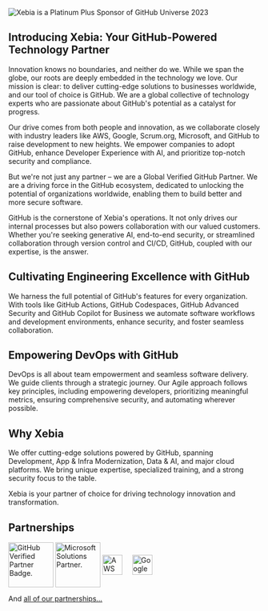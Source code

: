 ![Xebia is a Platinum Plus Sponsor of GitHub Universe 2023](https://raw.githubusercontent.com/xebia/.github/main/profile/img/github-universe-platinum-plus-sponsor-2000-x-800.png)

## Introducing Xebia: Your GitHub-Powered Technology Partner 

Innovation knows no boundaries, and neither do we. While we span the globe, our roots are deeply embedded in the technology we love. Our mission is clear: to deliver cutting-edge solutions to businesses worldwide, and our tool of choice is GitHub. We are a global collective of technology experts who are passionate about GitHub's potential as a catalyst for progress. 

Our drive comes from both people and innovation, as we collaborate closely with industry leaders like AWS, Google, Scrum.org, Microsoft, and GitHub to raise development to new heights. We empower companies to adopt GitHub, enhance Developer Experience with AI, and prioritize top-notch security and compliance. 

But we're not just any partner – we are a Global Verified GitHub Partner. We are a driving force in the GitHub ecosystem, dedicated to unlocking the potential of organizations worldwide, enabling them to build better and more secure software. 

GitHub is the cornerstone of Xebia's operations. It not only drives our internal processes but also powers collaboration with our valued customers. Whether you're seeking generative AI, end-to-end security, or streamlined collaboration through version control and CI/CD, GitHub, coupled with our expertise, is the answer. 

## Cultivating Engineering Excellence with GitHub 

We harness the full potential of GitHub's features for every organization. With tools like GitHub Actions, GitHub Codespaces, GitHub Advanced Security and GitHub Copilot for Business we automate software workflows and development environments, enhance security, and foster seamless collaboration. 

## Empowering DevOps with GitHub 

DevOps is all about team empowerment and seamless software delivery. We guide clients through a strategic journey. Our Agile approach follows key principles, including empowering developers, prioritizing meaningful metrics, ensuring comprehensive security, and automating wherever possible. 

## Why Xebia 

We offer cutting-edge solutions powered by GitHub, spanning Development, App & Infra Modernization, Data & AI, and major cloud platforms. We bring unique expertise, specialized training, and a strong security focus to the table. 

Xebia is your partner of choice for driving technology innovation and transformation. 

## Partnerships
<picture>
  <source media="(prefers-color-scheme: dark)" srcset="https://raw.githubusercontent.com/xebia/.github/master/profile/img/github-verified-white.png">
  <source media="(prefers-color-scheme: light)" srcset="https://raw.githubusercontent.com/xebia/.github/master/profile/img/github-verified-black.png">
  <img alt="GitHub Verified Partner Badge." height="90" valign="middle" src="https://raw.githubusercontent.com/xebia/.github/master/profile/img/github-verified-black.png">
</picture>
<picture>
  <source media="(prefers-color-scheme: dark)" srcset="https://raw.githubusercontent.com/xebia/.github/master/profile/img/microsoft-msp-color.png">
  <source media="(prefers-color-scheme: light)" srcset="https://raw.githubusercontent.com/xebia/.github/master/profile/img/microsoft-msp-black.png">
  <img alt="Microsoft Solutions Partner." height="90"valign="middle"  src="https://raw.githubusercontent.com/xebia/.github/master/profile/img/microsoft-msp-color.png">
</picture>
<picture>
  <source media="(prefers-color-scheme: dark)" srcset="https://raw.githubusercontent.com/xebia/.github/master/profile/img/amazon-web-services-dark.svg">
  <source media="(prefers-color-scheme: light)" srcset="https://raw.githubusercontent.com/xebia/.github/master/profile/img/amazon-web-services-light.svg">
  <img alt="AWS Partner." height="40" valign="middle" src="https://raw.githubusercontent.com/xebia/.github/master/profile/img/amazon-web-services-light.svg">
</picture>&nbsp;&nbsp;&nbsp;
<picture>
  <img alt="Google Cloud Partner." height="40" valign="middle"  src="https://raw.githubusercontent.com/xebia/.github/master/profile/img/google-cloud.svg">
</picture>

And [all of our partnerships...](https://xebia.com/about-us/partners/)
